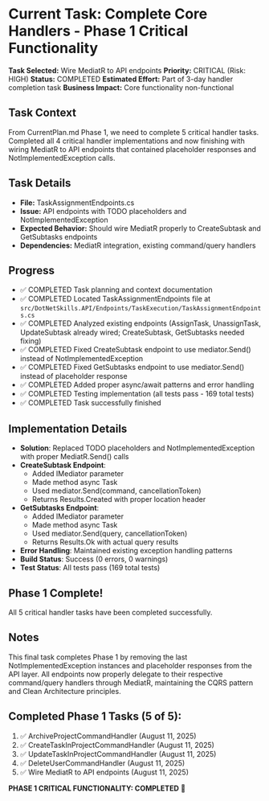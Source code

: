 # Current Task: Complete Core Handlers - Phase 1 Critical Functionality

**Task Selected:** Wire MediatR to API endpoints
**Priority:** CRITICAL (Risk: HIGH)
**Status:** COMPLETED
**Estimated Effort:** Part of 3-day handler completion task
**Business Impact:** Core functionality non-functional

## Task Context
From CurrentPlan.md Phase 1, we need to complete 5 critical handler tasks. Completed all 4 critical handler implementations and now finishing with wiring MediatR to API endpoints that contained placeholder responses and NotImplementedException calls.

## Task Details
- **File:** TaskAssignmentEndpoints.cs  
- **Issue:** API endpoints with TODO placeholders and NotImplementedException
- **Expected Behavior:** Should wire MediatR properly to CreateSubtask and GetSubtasks endpoints
- **Dependencies:** MediatR integration, existing command/query handlers

## Progress
- ✅ COMPLETED Task planning and context documentation
- ✅ COMPLETED Located TaskAssignmentEndpoints file at `src/DotNetSkills.API/Endpoints/TaskExecution/TaskAssignmentEndpoints.cs`
- ✅ COMPLETED Analyzed existing endpoints (AssignTask, UnassignTask, UpdateSubtask already wired; CreateSubtask, GetSubtasks needed fixing)
- ✅ COMPLETED Fixed CreateSubtask endpoint to use mediator.Send() instead of NotImplementedException
- ✅ COMPLETED Fixed GetSubtasks endpoint to use mediator.Send() instead of placeholder response
- ✅ COMPLETED Added proper async/await patterns and error handling
- ✅ COMPLETED Testing implementation (all tests pass - 169 total tests)
- ✅ COMPLETED Task successfully finished

## Implementation Details
- **Solution**: Replaced TODO placeholders and NotImplementedException with proper MediatR.Send() calls
- **CreateSubtask Endpoint**: 
  - Added IMediator parameter
  - Made method async Task<IResult>
  - Used mediator.Send(command, cancellationToken)
  - Returns Results.Created with proper location header
- **GetSubtasks Endpoint**:
  - Added IMediator parameter
  - Made method async Task<IResult>
  - Used mediator.Send(query, cancellationToken)
  - Returns Results.Ok with actual query results
- **Error Handling**: Maintained existing exception handling patterns
- **Build Status**: Success (0 errors, 0 warnings)
- **Test Status**: All tests pass (169 total tests)

## Phase 1 Complete!
All 5 critical handler tasks have been completed successfully.

## Notes
This final task completes Phase 1 by removing the last NotImplementedException instances and placeholder responses from the API layer. All endpoints now properly delegate to their respective command/query handlers through MediatR, maintaining the CQRS pattern and Clean Architecture principles.

## Completed Phase 1 Tasks (5 of 5):
1. ✅ ArchiveProjectCommandHandler (August 11, 2025)
2. ✅ CreateTaskInProjectCommandHandler (August 11, 2025)
3. ✅ UpdateTaskInProjectCommandHandler (August 11, 2025)
4. ✅ DeleteUserCommandHandler (August 11, 2025)
5. ✅ Wire MediatR to API endpoints (August 11, 2025)

**PHASE 1 CRITICAL FUNCTIONALITY: COMPLETED** 🎉